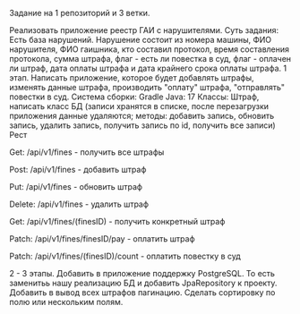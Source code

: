 Задание на 1 репозиторий и 3 ветки.

Реализовать приложение реестр ГАИ с нарушителями.
Суть задания: Есть база нарушений. Нарушение состоит из номера машины, ФИО нарушителя, ФИО гаишника, кто составил протокол, 
время составления протокола, сумма штрафа, флаг - есть ли повестка в суд, флаг - оплачен ли штраф, дата оплаты штрафа и дата крайнего срока оплаты штрафа.
1 этап. 
Написать приложение, которое будет добавлять штрафы, изменять данные штрафа, производить "оплату" штрафа, "отправлять" повестки в суд.
Система сборки: Gradle
Java: 17
Классы: 
Штраф, написать класс БД (записи хранятся в списке, после перезагрузки приложения данные удаляются;
методы: добавить запись, обновить запись, удалить запись, получить запись по id, получить все записи)
Рест

Get: /api/v1/fines - получить все штрафы

Post: /api/v1/fines - добавить штраф

Put: /api/v1/fines - обновить штраф 

Delete: /api/v1/fines - удалить штраф

Get: /api/v1/fines/(finesID) - получить конкретный штраф

Patch: /api/v1/fines/finesID/pay - оплатить штраф

Patch: /api/v1/fines/(finesID)/count - оплатить повестку в суд 


2 - 3 этапы.
Добавить в приложение поддержку PostgreSQL. То есть заменитьь нашу реализацию БД и добавить JpaRepository к проекту.
Добавить в вывод всех штрафов пагинацию.
Сделать сортировку по полю или нескольким полям.
